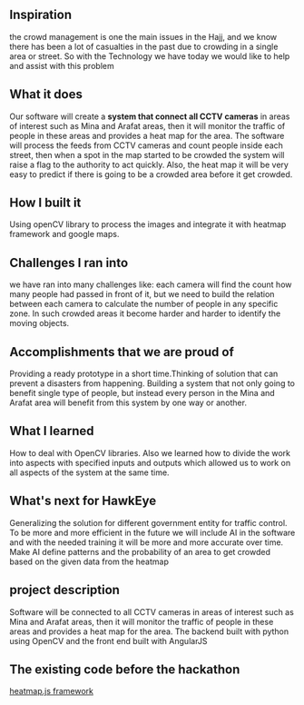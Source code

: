 ## Inspiration
the crowd management is one the main issues in the Hajj, and we know there has been a lot of casualties in the past due to crowding in a single area or street. So with the Technology we have today we would like to help and assist with this problem

## What it does
Our software will create a **system that connect all CCTV cameras** in areas of interest such as Mina and Arafat areas, then it will monitor the traffic of people in these areas and provides a heat map for the area. The software will process the feeds from CCTV cameras and count people inside each street, then when a spot in the map started to be crowded the system will raise a flag to the authority to act quickly. Also, the heat map it will be very easy to predict if there is going to be a crowded area before it get crowded. 

## How I built it
Using openCV library to process the images and integrate it with heatmap framework and google maps.

## Challenges I ran into
we have ran into many challenges like:
each camera will find the count how many people had passed in front of it, but we need to build the relation between each camera to calculate the number of people in any specific zone.
In such crowded areas it become harder and harder to identify the moving objects.



## Accomplishments that we are proud of
Providing a ready prototype in a short time.Thinking of solution that can prevent a disasters from happening. Building a system that not only going to benefit single type of people, but instead every person in the Mina and Arafat area will benefit from this system by one way or another.


## What I learned
How to deal with OpenCV libraries. Also we learned how to divide the work into aspects with specified inputs and outputs which allowed us to work on all aspects of the system at the same time.

## What's next for HawkEye
Generalizing the solution for different government entity for traffic control.
To be more and more efficient in the future we will include AI in the software and with the needed training it will be more and more accurate over time. 
Make AI define patterns and the probability of an area to get crowded based on the given data from the heatmap

## project description
Software will be connected to all CCTV cameras in areas of interest such as Mina and Arafat areas, then it will monitor the traffic of people in these areas and provides a heat map for the area.
The backend built with python using OpenCV and the front end built with AngularJS

## The existing code before the hackathon
 [heatmap.js framework](https://www.patrick-wied.at/static/heatmapjs/)


